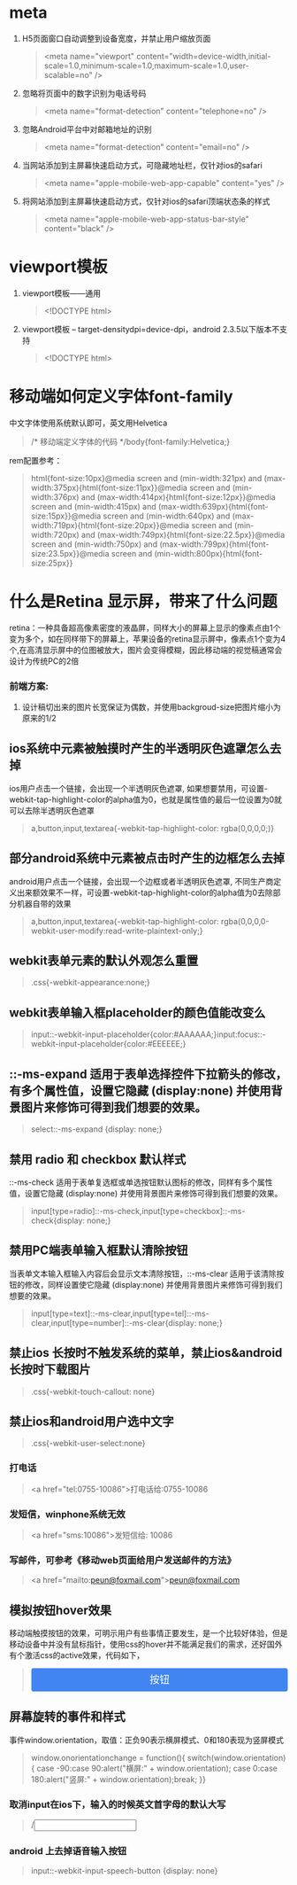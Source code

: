 # meta
1. H5页面窗口自动调整到设备宽度，并禁止用户缩放页面
    >   \<meta name="viewport" content="width=device-width,initial-scale=1.0,minimum-scale=1.0,maximum-scale=1.0,user-scalable=no" />

2. 忽略将页面中的数字识别为电话号码
    >  \<meta name="format-detection" content="telephone=no" />

3. 忽略Android平台中对邮箱地址的识别
    >  \<meta name="format-detection" content="email=no" />

4. 当网站添加到主屏幕快速启动方式，可隐藏地址栏，仅针对ios的safari
    >  \<meta name="apple-mobile-web-app-capable" content="yes" /><!-- ios7.0版本以后，safari上已看不到效果 -->

5. 将网站添加到主屏幕快速启动方式，仅针对ios的safari顶端状态条的样式
    >  \<meta name="apple-mobile-web-app-status-bar-style" content="black" /><!-- 可选default、black、black-translucent -->

# viewport模板
1. viewport模板——通用
    >  \<!DOCTYPE html><html><head><meta charset="utf-8"><meta content="width=device-width,initial-scale=1.0,maximum-scale=1.0,user-scalable=no" name="viewport"><meta content="yes" name="apple-mobile-web-app-capable"><meta content="black" name="apple-mobile-web-app-status-bar-style"><meta content="telephone=no" name="format-detection"><meta content="email=no" name="format-detection"><title>标题</title><link rel="stylesheet" href="index.css"></head>
    <body></body></html>

2. viewport模板 – target-densitydpi=device-dpi，android 2.3.5以下版本不支持

    > \<!DOCTYPE html><html><head><meta charset="utf-8"><meta name="viewport" content="width=750, user-scalable=no, target-densitydpi=device-dpi"><!-- width取值与页面定义的宽度一致 --><meta content="yes" name="apple-mobile-web-app-capable"><meta content="black" name="apple-mobile-web-app-status-bar-style"><meta content="telephone=no" name="format-detection"><meta content="email=no" name="format-detection"><title>标题</title><link rel="stylesheet" href="index.css"></head><body></body></html>

# 移动端如何定义字体font-family
中文字体使用系统默认即可，英文用Helvetica
> /* 移动端定义字体的代码 */body{font-family:Helvetica;}

rem配置参考：

> html{font-size:10px}@media screen and (min-width:321px) and (max-width:375px){html{font-size:11px}}@media screen and (min-width:376px) and (max-width:414px){html{font-size:12px}}@media screen and (min-width:415px) and (max-width:639px){html{font-size:15px}}@media screen and (min-width:640px) and (max-width:719px){html{font-size:20px}}@media screen and (min-width:720px) and (max-width:749px){html{font-size:22.5px}}@media screen and (min-width:750px) and (max-width:799px){html{font-size:23.5px}}@media screen and (min-width:800px){html{font-size:25px}}

# 什么是Retina 显示屏，带来了什么问题

retina：一种具备超高像素密度的液晶屏，同样大小的屏幕上显示的像素点由1个变为多个，如在同样带下的屏幕上，苹果设备的retina显示屏中，像素点1个变为4个,在高清显示屏中的位图被放大，图片会变得模糊，因此移动端的视觉稿通常会设计为传统PC的2倍

### 前端方案:
1. 设计稿切出来的图片长宽保证为偶数，并使用backgroud-size把图片缩小为原来的1/2

## ios系统中元素被触摸时产生的半透明灰色遮罩怎么去掉

ios用户点击一个链接，会出现一个半透明灰色遮罩, 如果想要禁用，可设置-webkit-tap-highlight-color的alpha值为0，也就是属性值的最后一位设置为0就可以去除半透明灰色遮罩

>  a,button,input,textarea{-webkit-tap-highlight-color: rgba(0,0,0,0;)}

## 部分android系统中元素被点击时产生的边框怎么去掉

android用户点击一个链接，会出现一个边框或者半透明灰色遮罩, 不同生产商定义出来额效果不一样，可设置-webkit-tap-highlight-color的alpha值为0去除部分机器自带的效果

> a,button,input,textarea{-webkit-tap-highlight-color: rgba(0,0,0,0-webkit-user-modify:read-write-plaintext-only;}

## webkit表单元素的默认外观怎么重置

> .css{-webkit-appearance:none;}

## webkit表单输入框placeholder的颜色值能改变么

> input::-webkit-input-placeholder{color:#AAAAAA;}input:focus::-webkit-input-placeholder{color:#EEEEEE;}

## ::-ms-expand 适用于表单选择控件下拉箭头的修改，有多个属性值，设置它隐藏 (display:none) 并使用背景图片来修饰可得到我们想要的效果。

> select::-ms-expand {display: none;}

## 禁用 radio 和 checkbox 默认样式

::-ms-check 适用于表单复选框或单选按钮默认图标的修改，同样有多个属性值，设置它隐藏 (display:none) 并使用背景图片来修饰可得到我们想要的效果。
> input[type=radio]::-ms-check,input[type=checkbox]::-ms-check{display: none;}

## 禁用PC端表单输入框默认清除按钮

当表单文本输入框输入内容后会显示文本清除按钮，::-ms-clear 适用于该清除按钮的修改，同样设置使它隐藏 (display:none) 并使用背景图片来修饰可得到我们想要的效果。
> input[type=text]::-ms-clear,input[type=tel]::-ms-clear,input[type=number]::-ms-clear{display: none;}

## 禁止ios 长按时不触发系统的菜单，禁止ios&android长按时下载图片
> .css{-webkit-touch-callout: none}

## 禁止ios和android用户选中文字

> .css{-webkit-user-select:none}

### 打电话
> \<a href="tel:0755-10086">打电话给:0755-10086</a>
### 发短信，winphone系统无效
> \<a href="sms:10086">发短信给: 10086</a>
### 写邮件，可参考《移动web页面给用户发送邮件的方法》
> \<a href="mailto:peun@foxmail.com">peun@foxmail.com</a>

## 模拟按钮hover效果
移动端触摸按钮的效果，可明示用户有些事情正要发生，是一个比较好体验，但是移动设备中并没有鼠标指针，使用css的hover并不能满足我们的需求，还好国外有个激活css的active效果，代码如下，

> <!DOCTYPE html><html><head><meta charset="utf-8"><meta content="width=device-width,initial-scale=1.0,maximum-scale=1.0,user-scalable=no" name="viewport"><meta content="yes" name="apple-mobile-web-app-capable"><meta content="black" name="apple-mobile-web-app-status-bar-style"><meta content="telephone=no" name="format-detection"><meta content="email=no" name="format-detection"><style type="text/css">a{-webkit-tap-highlight-color: rgba(0,0,0,0);}.btn-blue{display:block;height:42px;line-height:42px;text-align:center;border-radius:4px;font-size:18px;color:#FFFFFF;background-color: #4185F3;}.btn-blue:active{background-color: #357AE8;}</style></head><body><div class="btn-blue">按钮</div><script type="text/javascript">document.addEventListener("touchstart", function(){}, true)</script></body></html>

## 屏幕旋转的事件和样式
事件window.orientation，取值：正负90表示横屏模式、0和180表现为竖屏模式

>window.onorientationchange = function(){
    switch(window.orientation){
        case -90:case 90:alert("横屏:" + window.orientation);
    case 0:case 180:alert("竖屏:" + window.orientation);break;
    }}

### 取消input在ios下，输入的时候英文首字母的默认大写

>  /<input autocapitalize="off" autocorrect="off" />
### android 上去掉语音输入按钮

>   input::-webkit-input-speech-button {display: none}
